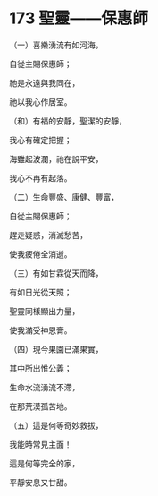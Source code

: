 # 173 聖靈——保惠師

（一）喜樂湧流有如河海，

自從主賜保惠師；

祂是永遠與我同在，

祂以我心作居室。

（和）有福的安靜，聖潔的安靜，

我心有確定把握；

海雖起波瀾，祂在說平安，

我心不再有起落。

（二）生命豐盛、康健、豐富，

自從主賜保惠師；

趕走疑惑，消滅愁苦，

使我疲倦全消逝。

（三）有如甘霖從天而降，

有如日光從天照；

聖靈同樣顯出力量，

使我滿受神恩膏。

（四）現今果園已滿果實，

其中所出惟公義；

生命水流湧流不滯，

在那荒漠孤苦地。

（五）這是何等奇妙救拔，

我能時常見主面！

這是何等完全的家，

平靜安息又甘甜。

